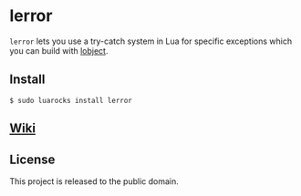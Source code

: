 # lerror
`lerror` lets you use a try-catch system in Lua for specific exceptions which you can build with [lobject](https://github.com/daelvn/lobject).
## Install
```
$ sudo luarocks install lerror
```
## [Wiki](docs/wiki/README.md)
## License
This project is released to the public domain.
